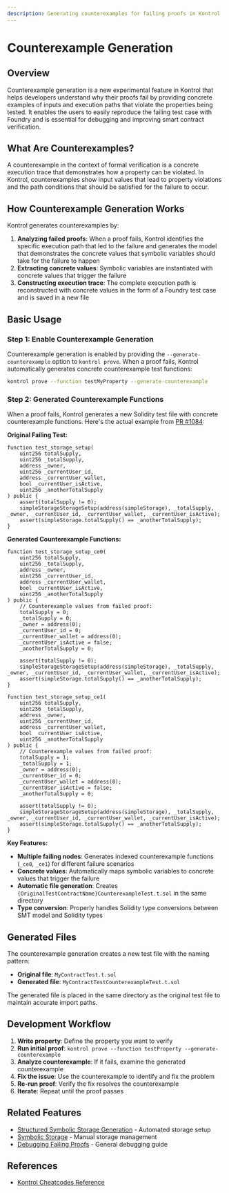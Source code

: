 ```yaml
---
description: Generating counterexamples for failing proofs in Kontrol
---
```


# Counterexample Generation

## Overview

Counterexample generation is a new experimental feature in Kontrol that helps developers understand why their proofs fail by providing concrete examples of inputs and execution paths that violate the properties being tested. It enables the users to easily reproduce the failing test case with Foundry and is essential for debugging and improving smart contract verification.

## What Are Counterexamples?

A counterexample in the context of formal verification is a concrete execution trace that demonstrates how a property can be violated. In Kontrol, counterexamples show input values that lead to property violations and the path conditions that should be satisfied for the failure to occur.

## How Counterexample Generation Works

Kontrol generates counterexamples by:

1. **Analyzing failed proofs**: When a proof fails, Kontrol identifies the specific execution path that led to the failure and generates the model that demonstrates the concrete values that symbolic variables should take for the failure to happen
2. **Extracting concrete values**: Symbolic variables are instantiated with concrete values that trigger the failure
3. **Constructing execution trace**: The complete execution path is reconstructed with concrete values in the form of a Foundry test case and is saved in a new file

## Basic Usage

### Step 1: Enable Counterexample Generation

Counterexample generation is enabled by providing the `--generate-counterexample` option to `kontrol prove`. When a proof fails, Kontrol automatically generates concrete counterexample test functions:

```bash
kontrol prove --function testMyProperty --generate-counterexample
```

### Step 2: Generated Counterexample Functions

When a proof fails, Kontrol generates a new Solidity test file with concrete counterexample functions. Here's the actual example from [PR #1084](https://github.com/runtimeverification/kontrol/pull/1084):

**Original Failing Test:**
```solidity
function test_storage_setup(
    uint256 totalSupply, 
    uint256 _totalSupply, 
    address _owner, 
    uint256 _currentUser_id, 
    address _currentUser_wallet, 
    bool _currentUser_isActive, 
    uint256 _anotherTotalSupply
) public {
    assert(totalSupply != 0);
    simpleStorageStorageSetup(address(simpleStorage), _totalSupply, _owner, _currentUser_id, _currentUser_wallet, _currentUser_isActive);
    assert(simpleStorage.totalSupply() == _anotherTotalSupply);
}
```

**Generated Counterexample Functions:**
```solidity
function test_storage_setup_ce0(
    uint256 totalSupply, 
    uint256 _totalSupply, 
    address _owner, 
    uint256 _currentUser_id, 
    address _currentUser_wallet, 
    bool _currentUser_isActive, 
    uint256 _anotherTotalSupply
) public {
    // Counterexample values from failed proof:
    totalSupply = 0;
    _totalSupply = 0;
    _owner = address(0);
    _currentUser_id = 0;
    _currentUser_wallet = address(0);
    _currentUser_isActive = false;
    _anotherTotalSupply = 0;

    assert(totalSupply != 0);
    simpleStorageStorageSetup(address(simpleStorage), _totalSupply, _owner, _currentUser_id, _currentUser_wallet, _currentUser_isActive);
    assert(simpleStorage.totalSupply() == _anotherTotalSupply);
}

function test_storage_setup_ce1(
    uint256 totalSupply, 
    uint256 _totalSupply, 
    address _owner, 
    uint256 _currentUser_id, 
    address _currentUser_wallet, 
    bool _currentUser_isActive, 
    uint256 _anotherTotalSupply
) public {
    // Counterexample values from failed proof:
    totalSupply = 1;
    _totalSupply = 1;
    _owner = address(0);
    _currentUser_id = 0;
    _currentUser_wallet = address(0);
    _currentUser_isActive = false;
    _anotherTotalSupply = 0;

    assert(totalSupply != 0);
    simpleStorageStorageSetup(address(simpleStorage), _totalSupply, _owner, _currentUser_id, _currentUser_wallet, _currentUser_isActive);
    assert(simpleStorage.totalSupply() == _anotherTotalSupply);
}
```

**Key Features:**
- **Multiple failing nodes**: Generates indexed counterexample functions (`_ce0`, `_ce1`) for different failure scenarios
- **Concrete values**: Automatically maps symbolic variables to concrete values that trigger the failure
- **Automatic file generation**: Creates `{OriginalTestContractName}CounterexampleTest.t.sol` in the same directory
- **Type conversion**: Properly handles Solidity type conversions between SMT model and Solidity types

## Generated Files

The counterexample generation creates a new test file with the naming pattern:
- **Original file**: `MyContractTest.t.sol`
- **Generated file**: `MyContractTestCounterexampleTest.t.sol`

The generated file is placed in the same directory as the original test file to maintain accurate import paths.

## Development Workflow

1. **Write property**: Define the property you want to verify
2. **Run initial proof**: `kontrol prove --function testProperty --generate-counterexample`
3. **Analyze counterexample**: If it fails, examine the generated counterexample
4. **Fix the issue**: Use the counterexample to identify and fix the problem
5. **Re-run proof**: Verify the fix resolves the counterexample
6. **Iterate**: Repeat until the proof passes

## Related Features

- [Structured Symbolic Storage Generation](./structured-symbolic-storage-generation.md) - Automated storage setup
- [Symbolic Storage](./advancing-proofs/symbolic-storage.md) - Manual storage management
- [Debugging Failing Proofs](../tips/debugging-failing-proofs.md) - General debugging guide

## References

- [Kontrol Cheatcodes Reference](../cheatsheets/kontrol-cheatsheet.md)
